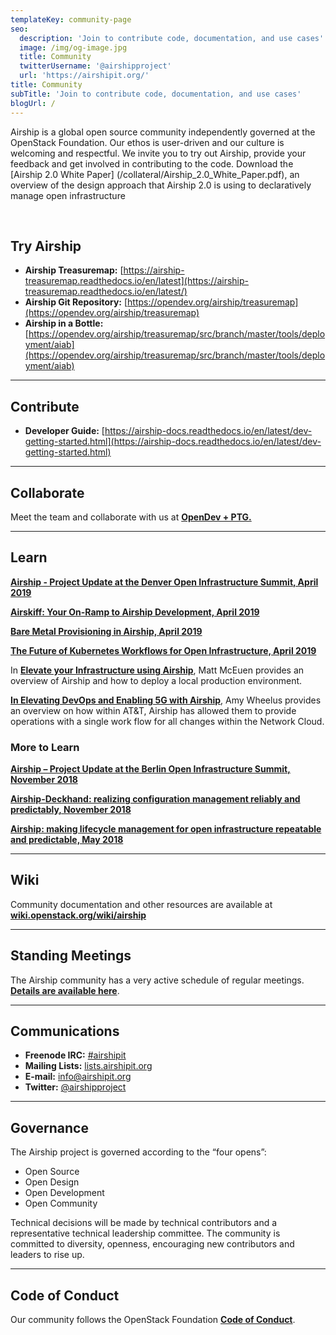```yaml
---
templateKey: community-page
seo:
  description: 'Join to contribute code, documentation, and use cases'
  image: /img/og-image.jpg
  title: Community
  twitterUsername: '@airshipproject'
  url: 'https://airshipit.org/'
title: Community
subTitle: 'Join to contribute code, documentation, and use cases'
blogUrl: /
---
```


Airship is a global open source community independently governed at the OpenStack Foundation. Our ethos is user-driven and our culture is welcoming and respectful. We invite you to try out Airship, provide your feedback and get involved in contributing to the code.  Download the [Airship 2.0 White Paper] (/collateral/Airship_2.0_White_Paper.pdf), an overview of the design approach that Airship 2.0 is using to declaratively manage open infrastructure

<br>

## Try Airship

- **Airship Treasuremap:** [https://airship-treasuremap.readthedocs.io/en/latest](https://airship-treasuremap.readthedocs.io/en/latest/)
- **Airship Git Repository:** [https://opendev.org/airship/treasuremap](https://opendev.org/airship/treasuremap)
- **Airship in a Bottle:** [https://opendev.org/airship/treasuremap/src/branch/master/tools/deployment/aiab](https://opendev.org/airship/treasuremap/src/branch/master/tools/deployment/aiab)

---

## Contribute

- **Developer Guide:** [https://airship-docs.readthedocs.io/en/latest/dev-getting-started.html](https://airship-docs.readthedocs.io/en/latest/dev-getting-started.html)

---

## Collaborate

Meet the team and collaborate with us at [**OpenDev + PTG.**](https://www.openstack.org/events/opendev-ptg-2020/)

---

## Learn

[**Airship - Project Update at the Denver Open Infrastructure Summit, April 2019**](https://www.openstack.org/videos/summits/denver-2019/airship-project-update-1)

[**Airskiff: Your On-Ramp to Airship Development, April 2019**](https://www.openstack.org/videos/summits/denver-2019/airskiff-your-on-ramp-to-airship-development)

[**Bare Metal Provisioning in Airship, April 2019**](https://www.openstack.org/videos/summits/denver-2019/bare-metal-provisioning-in-airship-or-ironic-its-not-just-for-openstack-anymore)

[**The Future of Kubernetes Workflows for Open Infrastructure, April 2019**](https://www.openstack.org/videos/summits/denver-2019/the-future-of-kubernetes-workflows-for-open-infrastructure)

In [**Elevate your Infrastructure using Airship**](https://www.brighttalk.com/webcast/12229/354156), Matt McEuen provides an overview of Airship and how to deploy a local production environment.

[**In Elevating DevOps and Enabling 5G with Airship**](https://about.att.com/innovationblog/2019/04/devops_and_5g_with_airship.html), Amy Wheelus provides an overview on how within AT&T, Airship has allowed them to provide operations with a single work flow for all changes within the Network Cloud.

### More to Learn

[**Airship – Project Update at the Berlin Open Infrastructure Summit, November 2018**](https://www.openstack.org/videos/summits/berlin-2018/airship-project-update)

[**Airship-Deckhand: realizing configuration management reliably and predictably, November 2018**](https://www.openstack.org/videos/summits/berlin-2018/airship-deckhand-realizing-configuration-management-reliably-and-predictably)

[**Airship: making lifecycle management for open infrastructure repeatable and predictable, May 2018**](https://www.openstack.org/videos/summits/vancouver-2018/airship-making-lifecycle-management-for-open-infrastructure-repeatable-and-predictable)

---

## Wiki

Community documentation and other resources are available at [**wiki.openstack.org/wiki/airship**](//wiki.openstack.org/wiki/airship)

---

## Standing Meetings

The Airship community has a very active schedule of regular meetings. [**Details are available here**](https://wiki.openstack.org/wiki/Airship#Get_in_Touch).

---

## Communications

- **Freenode IRC:** [#airshipit](https://wiki.openstack.org/wiki/Airship#Get_in_Touch)
- **Mailing Lists:** [lists.airshipit.org](http://lists.airshipit.org/cgi-bin/mailman/listinfo)
- **E-mail:** [info@airshipit.org](mailto:info@airshipit.org)
- **Twitter:** [@airshipproject](//twitter.com/airshipproject)

---

## Governance

The Airship project is governed according to the “four opens”:


* Open Source
* Open Design
* Open Development
* Open Community

Technical decisions will be made by technical contributors and a representative technical leadership committee. The community is committed to diversity, openness, encouraging new contributors and leaders to rise up.

---

## Code of Conduct 

Our community follows the OpenStack Foundation [**Code of Conduct**](https://www.openstack.org/legal/community-code-of-conduct/).
